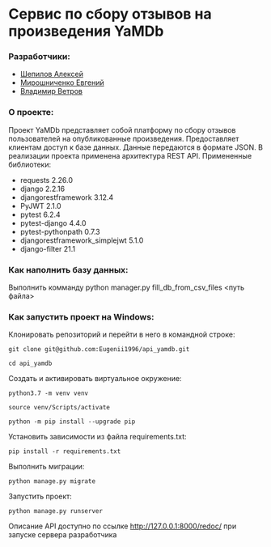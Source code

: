 # Сервис по сбору отзывов на произведения YaMDb

### Разработчики:

 - [Шепилов Алексей](https://github.com/FoorsAlex)
 - [Мирошниченко Евгений](https://github.com/Eugenii1996)
 - [Владимир Ветров](https://github.com/VSVetrov)

### О проекте:

Проект YaMDb представляет собой платформу по сбору отзывов пользователей на опубликованные произведения.
Предоставляет клиентам доступ к базе данных.
Данные передаются в формате JSON.
В реализации проекта применена архитектура REST API.
Примененные библиотеки:
 - requests 2.26.0
 - django 2.2.16
 - djangorestframework 3.12.4
 - PyJWT 2.1.0
 - pytest 6.2.4
 - pytest-django 4.4.0
 - pytest-pythonpath 0.7.3
 - djangorestframework_simplejwt 5.1.0
 - django-filter 21.1

### Как наполнить базу данных:

Выполнить комманду python manager.py fill_db_from_csv_files <путь файла>

### Как запустить проект на Windows:

Клонировать репозиторий и перейти в него в командной строке:

```
git clone git@github.com:Eugenii1996/api_yamdb.git
```

```
cd api_yamdb
```

Cоздать и активировать виртуальное окружение:

```
python3.7 -m venv venv
```

```
source venv/Scripts/activate
```

```
python -m pip install --upgrade pip
```

Установить зависимости из файла requirements.txt:

```
pip install -r requirements.txt
```

Выполнить миграции:

```
python manage.py migrate
```

Запустить проект:

```
python manage.py runserver
```

Описание API доступно по ссылке http://127.0.0.1:8000/redoc/ при запуске сервера разработчика

